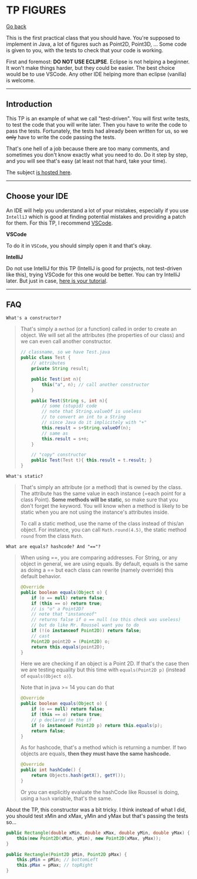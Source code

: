 # TP FIGURES

[Go back](..)

This is the first practical class that you should have. You're supposed to implement in Java, a lot of figures such as Point2D, Point3D, ... Some code is given to you, with the tests to check that your code is working.

First and foremost: **DO NOT USE ECLIPSE**. Eclipse is not helping a beginner. It won't make things harder, but they could be easier. The best choice would be to use VSCode. Any other IDE helping more than eclipse (vanilla) is welcome.

<hr class="sr">

## Introduction

This TP is an example of what we call "test-driven". You will first write tests, to test the code that you will write later. Then you have to write the code to pass the tests. Fortunately, the tests had already been written for us, so we <s>only</s> have to write the code passing the tests.

That's one hell of a job because there are too many comments, and sometimes you don't know exactly what you need to do. Do it step by step, and you will see that's easy (at least not that hard, take your time).

The subject [is hosted here](https://github.com/memorize-code/memorize-references/raw/main/special/ilo/TP-Figures.zip).

<hr class="sl">

## Choose your IDE

An IDE will help you understand a lot of your mistakes, especially if you use ``IntelliJ`` which is good at finding potential mistakes and providing a patch for them. For this TP, I recommend [VSCode](https://code.visualstudio.com/).

**VSCode**

To do it in ``VSCode``, you should simply open it and that's okay.

**IntelliJ**

Do not use IntelliJ for this TP (IntelliJ is good for projects, not test-driven like this), trying VSCode for this one would be better. You can try IntelliJ later. But just in case, [here is your tutorial](idea.md).

<hr class="sr">

## FAQ

``What's a constructor?``

<blockquote class="spoiler">
That's simply a <code>method</code> (or a function) called in order to create an object. We will set all the attributes (the properties of our class) and we can even call another constructor. 

```java
// classname, so we have Test.java
public class Test {
    // attributes
    private String result;

    public Test(int n){
        this("a", n); // call another constructor
    }

    public Test(String s, int n){
        // some (stupid) code
        // note that String.valueOf is useless
        // to convert an int to a String
        // since Java do it implicitely with "+"
        this.result = s+String.valueOf(n);
        // same as
        this.result = s+n;
    }

    // "copy" constructor
    public Test(Test t){ this.result = t.result; }
}
```
</blockquote>

``What's static?``

<blockquote class="spoiler">

That's simply an attribute (or a method) that is owned by the class. The attribute has the same value in each instance  (=each point for a class Point). <b>Some methods will be static</b>, so make sure that you don't forget the keyword. You will know when a method is likely to be static when you are not using the instance's attributes inside.

To call a static method, use the name of the class instead of this/an object. For instance, you can call ``Math.round(4.5)``, the static method `round` from the class `Math`.
</blockquote>

``What are equals? hashcode? And "=="?``

<blockquote class="spoiler">
When using ==, you are comparing addresses. For String, or any object in general, we are using equals. By default, equals is the same as doing a == but each class can rewrite (namely override) this default behavior.

```java
@Override
public boolean equals(Object o) {
    if (o == null) return false;
    if (this == o) return true;
    // is "o" a Point2D? 
    // note that "instanceof"
    // returns false if o == null (so this check was useless)
    // but do like Mr. Roussel want you to do
    if (!(o instanceof Point2D)) return false;
    // cast
    Point2D point2D = (Point2D) o;
    return this.equals(point2D);
}
```

Here we are checking if an object is a Point 2D. If that's the case then we are testing equality but this time with ``equals(Point2D p)`` (instead of `equals(Object o)`).

Note that in java >= 14 you can do that

```java
@Override
public boolean equals(Object o) {
    if (o == null) return false;
    if (this == o) return true;
    // p declared in the if
    if (o instanceof Point2D p) return this.equals(p);
	return false;
}
```

As for hashcode, that's a method which is returning a number. If two objects are equals, **then they must have the same hashcode.**

```java
@Override
public int hashCode() {
    return Objects.hash(getX(), getY());
}
```

Or you can explicitly evaluate the hashCode like Roussel is doing, using a `hash` variable, that's the same.
</blockquote>

About the TP, this constructor was a bit tricky. I think instead of what I did, you should test xMin and xMax, yMin and yMax but that's passing the tests so...

```java
public Rectangle(double xMin, double xMax, double yMin, double yMax) {
    this(new Point2D(xMin, yMin), new Point2D(xMax, yMax));
}

public Rectangle(Point2D pMin, Point2D pMax) {
    this.pMin = pMin; // bottomLeft
    this.pMax = pMax; // topRight
}
```